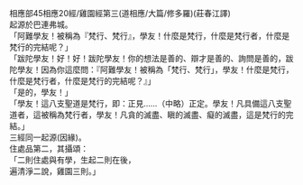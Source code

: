 相應部45相應20經/雞園經第三(道相應/大篇/修多羅)(莊春江譯)  
起源於巴連弗城。  
「阿難學友！被稱為『梵行、梵行』，學友！什麼是梵行，什麼是梵行者，什麼是梵行的完結呢？」  
「跋陀學友！好！好！跋陀學友！你的想法是善的、辯才是善的、詢問是善的，跋陀學友！因為你這麼問：『阿難學友！被稱為「梵行、梵行」，學友！什麼是梵行，什麼是梵行者，什麼是梵行的完結呢？』」  
「是的，學友！」  
「學友！這八支聖道是梵行，即：正見……（中略）正定。學友！凡具備這八支聖道者，這被稱為梵行者，學友！凡貪的滅盡、瞋的滅盡、癡的滅盡，這是梵行的完結。」  
三經同一起源(因緣)。  
住處品第二，其攝頌：  
「二則住處與有學，生起二則在後，  
遍清淨二說，雞園三則。」  
  
  
